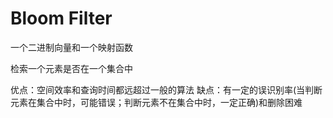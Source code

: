 # Bloom Filter

一个二进制向量和一个映射函数

检索一个元素是否在一个集合中

优点：空间效率和查询时间都远超过一般的算法
缺点：有一定的误识别率(当判断元素在集合中时，可能错误；判断元素不在集合中时，一定正确)和删除困难
